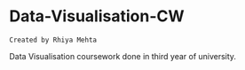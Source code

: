 # Data-Visualisation-CW
    Created by Rhiya Mehta
Data Visualisation coursework done in third year of university.
